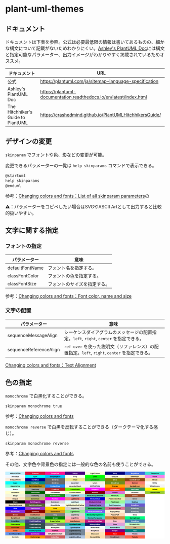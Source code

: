 # plant-uml-themes

## ドキュメント

ドキュメントは下表を参照。公式は必要最低限の情報は書いてあるものの、細かな構文について記載がないためわかりにくい。[Ashley's PlantUML Doc](https://plantuml-documentation.readthedocs.io/en/latest/index.html)には構文と指定可能なパラメーター、出力イメージがわかりやすく掲載されているためオススメ。

ドキュメント | URL
-- | --
公式 | https://plantuml.com/ja/sitemap-language-specification
Ashley's PlantUML Doc | https://plantuml-documentation.readthedocs.io/en/latest/index.html
The Hitchhiker's Guide to PlantUML | https://crashedmind.github.io/PlantUMLHitchhikersGuide/

## デザインの変更

`skinparam` でフォントや色、影などの変更が可能。

変更できるパラメーターの一覧は `help skinparams` コマンドで表示できる。

```puml
@startuml
help skinparams
@enduml
```

参考：[Changing colors and fonts：List of all skinparam parameters](https://plantuml.com/ja/skinparam)の

⚠：パラメーターをコピペしたい場合はSVGやASCII Artとして出力すると比較的扱いやすい。

## 文字に関する指定

### フォントの指定

パラメーター | 意味
-- | --
defaultFontName | フォント名を指定する。
classFontColor | フォントの色を指定する。
classFontSize | フォントのサイズを指定する。

参考：[Changing colors and fonts：Font color, name and size](https://plantuml.com/ja/skinparam)

### 文字の配置

パラメーター | 意味
-- | --
sequenceMessageAlign | シーケンスダイアグラムのメッセージの配置指定。`left`, `right`, `center` を指定できる。
sequenceReferenceAlign | `ref over` を使った説明文（リファレンス）の配置指定。`left`, `right`, `center` を指定できる。

[Changing colors and fonts：Text Alignment](https://plantuml.com/ja/skinparam)

## 色の指定

`monochrome` で白黒化することができる。

```
skinparam monochrome true
```

参考：[Changing colors and fonts](https://plantuml.com/ja/skinparam)

`monochrome reverse` で白黒を反転することができる（ダークテーマ化する感じ）。

```
skinparam monochrome reverse
```

参考：[Changing colors and fonts](https://plantuml.com/ja/skinparam)

その他、文字色や背景色の指定には一般的な色の名前も使うことができる。

![図：一般的な色の名前の一覧](_img/colors.png)